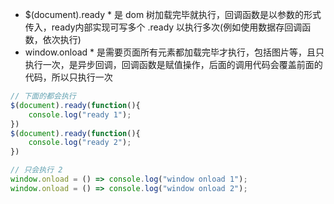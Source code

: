 * $(document).ready * 是 dom 树加载完毕就执行，回调函数是以参数的形式传入，ready内部实现可写多个  .ready 以执行多次(例如使用数据存回调函数，依次执行)
* window.onload * 是需要页面所有元素都加载完毕才执行，包括图片等，且只执行一次，是异步回调，回调函数是赋值操作，后面的调用代码会覆盖前面的代码，所以只执行一次

``` js
// 下面的都会执行
$(document).ready(function(){
	console.log("ready 1");
}) 
$(document).ready(function(){
	console.log("ready 2");
})

// 只会执行 2
window.onload = () => console.log("window onload 1");
window.onload = () => console.log("window onload 2");
```


